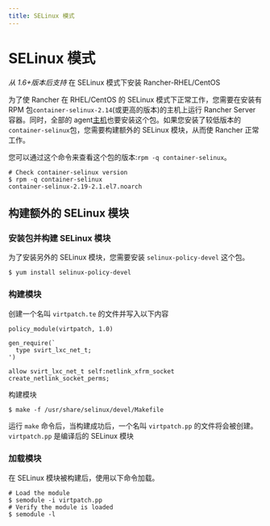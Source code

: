 ```yaml
---
title: SELinux 模式
---
```


# SELinux 模式

_从 1.6+版本后支持_ 在 SELinux 模式下安装 Rancher-RHEL/CentOS

为了使 Rancher 在 RHEL/CentOS 的 SELinux 模式下正常工作，您需要在安装有 RPM 包`container-selinux-2.14`(或更高的版本)的主机上运行 Rancher Server 容器。同时，全部的 agent[主机](/docs/rancher1/infrastructure/hosts/)也要安装这个包。如果您安装了较低版本的`container-selinux`包，您需要构建额外的 SELinux 模块，从而使 Rancher 正常工作。

您可以通过这个命令来查看这个包的版本:`rpm -q container-selinux`。

```
# Check container-selinux version
$ rpm -q container-selinux
container-selinux-2.19-2.1.el7.noarch
```

## 构建额外的 SELinux 模块

### 安装包并构建 SELinux 模块

为了安装另外的 SELinux 模块，您需要安装 `selinux-policy-devel` 这个包。

```
$ yum install selinux-policy-devel
```

### 构建模块

创建一个名叫 `virtpatch.te` 的文件并写入以下内容

```
policy_module(virtpatch, 1.0)

gen_require(`
  type svirt_lxc_net_t;
')

allow svirt_lxc_net_t self:netlink_xfrm_socket create_netlink_socket_perms;
```

构建模块

```
$ make -f /usr/share/selinux/devel/Makefile
```

运行 `make` 命令后，当构建成功后，一个名叫 `virtpatch.pp` 的文件将会被创建。`virtpatch.pp` 是编译后的 SELinux 模块

### 加载模块

在 SELinux 模块被构建后，使用以下命令加载。

```
# Load the module
$ semodule -i virtpatch.pp
# Verify the module is loaded
$ semodule -l
```
